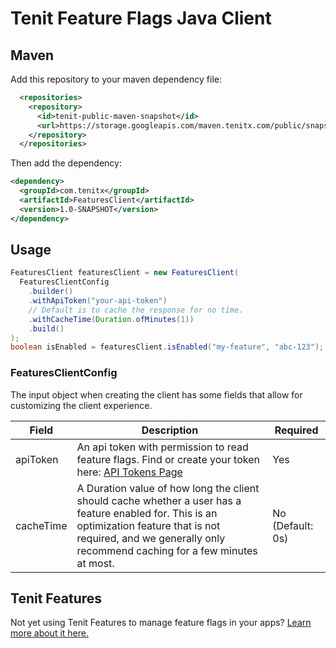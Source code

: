 # Tenit Feature Flags Java Client

## Maven
Add this repository to your maven dependency file:
```xml
  <repositories>
    <repository>
      <id>tenit-public-maven-snapshot</id>
      <url>https://storage.googleapis.com/maven.tenitx.com/public/snapshot</url>
    </repository>
  </repositories>
```

Then add the dependency:
```xml
<dependency>
  <groupId>com.tenitx</groupId>
  <artifactId>FeaturesClient</artifactId>
  <version>1.0-SNAPSHOT</version>
</dependency>
```

## Usage

```java
FeaturesClient featuresClient = new FeaturesClient(
  FeaturesClientConfig
    .builder()
    .withApiToken("your-api-token")
    // Default is to cache the response for no time.
    .withCacheTime(Duration.ofMinutes(1))
    .build()
);
boolean isEnabled = featuresClient.isEnabled("my-feature", "abc-123");
```

### FeaturesClientConfig
The input object when creating the client has some fields that allow for customizing the client experience.

| Field     | Description                                                                                                                                                                                                             | Required         |
|-----------|-------------------------------------------------------------------------------------------------------------------------------------------------------------------------------------------------------------------------|------------------|
| apiToken  | An api token with permission to read feature flags. Find or create your token here: [API Tokens Page](https://app.tenitx.com/features/api-tokens)                                                                       | Yes              |
| cacheTime | A Duration value of how long the client should cache whether a user has a feature enabled for. This is an optimization feature that is not required, and we generally only recommend caching for a few minutes at most. | No (Default: 0s) |

## Tenit Features
Not yet using Tenit Features to manage feature flags in your apps? [Learn more about it here.](https://tenitx.com/feature-flags?utm_source=github&utm_content=features_java_client)